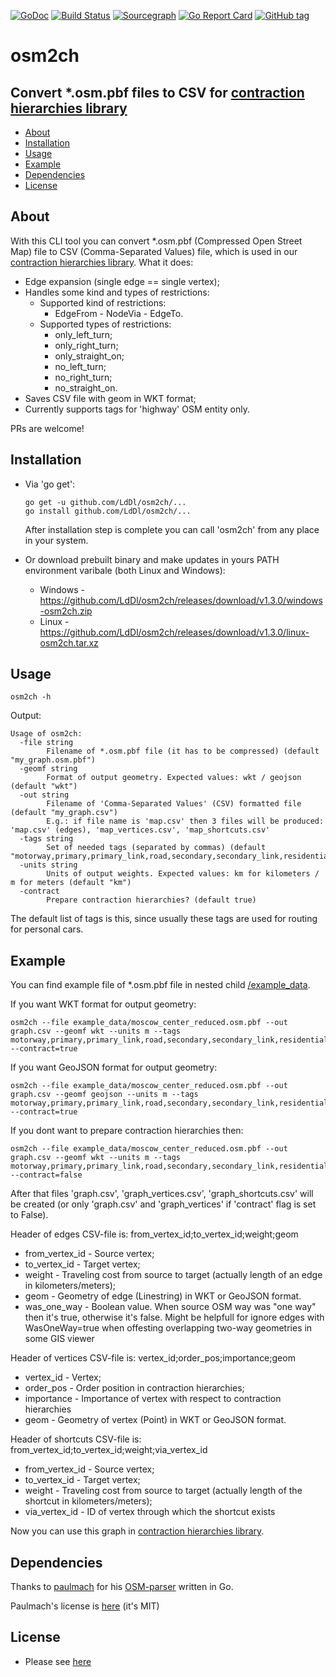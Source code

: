 [![GoDoc](https://godoc.org/github.com/LdDl/osm2ch?status.svg)](https://godoc.org/github.com/LdDl/osm2ch)
[![Build Status](https://travis-ci.com/LdDl/osm2ch.svg?branch=master)](https://travis-ci.com/LdDl/osm2ch)
[![Sourcegraph](https://sourcegraph.com/github.com/LdDl/osm2ch/-/badge.svg)](https://sourcegraph.com/github.com/LdDl/osm2ch?badge)
[![Go Report Card](https://goreportcard.com/badge/github.com/LdDl/osm2ch)](https://goreportcard.com/report/github.com/LdDl/osm2ch)
[![GitHub tag](https://img.shields.io/github/tag/LdDl/osm2ch.svg)](https://github.com/LdDl/osm2ch/releases)
# osm2ch
## Convert *.osm.pbf files to CSV for [contraction hierarchies library](https://github.com/LdDl/ch)

- [About](#about)
- [Installation](#installation)
- [Usage](#usage)
- [Example](#example)
- [Dependencies](#dependencies)
- [License](#license)

## About
With this CLI tool you can convert *.osm.pbf (Compressed Open Street Map) file to CSV (Comma-Separated Values) file, which is used in our [contraction hierarchies library].
What it does:
- Edge expansion (single edge == single vertex);
- Handles some kind and types of restrictions:
    - Supported kind of restrictions:
        - EdgeFrom - NodeVia - EdgeTo.
    - Supported types of restrictions:
        - only_left_turn;
        - only_right_turn;
        - only_straight_on;
        - no_left_turn;
        - no_right_turn;
        - no_straight_on.
- Saves CSV file with geom in WKT format;
- Currently supports tags for 'highway' OSM entity only.

PRs are welcome!

## Installation
* Via 'go get':
    ```shell
    go get -u github.com/LdDl/osm2ch/...
    go install github.com/LdDl/osm2ch/...
    ```
    After installation step is complete you can call 'osm2ch' from any place in your system.

* Or download prebuilt binary and make updates in yours PATH environment varibale (both Linux and Windows):
    * Windows - https://github.com/LdDl/osm2ch/releases/download/v1.3.0/windows-osm2ch.zip
    * Linux - https://github.com/LdDl/osm2ch/releases/download/v1.3.0/linux-osm2ch.tar.xz

## Usage

```shell
osm2ch -h
```

Output:
```shell
Usage of osm2ch:
  -file string
        Filename of *.osm.pbf file (it has to be compressed) (default "my_graph.osm.pbf")
  -geomf string
        Format of output geometry. Expected values: wkt / geojson (default "wkt")
  -out string
        Filename of 'Comma-Separated Values' (CSV) formatted file (default "my_graph.csv")
        E.g.: if file name is 'map.csv' then 3 files will be produced: 'map.csv' (edges), 'map_vertices.csv', 'map_shortcuts.csv'
  -tags string
        Set of needed tags (separated by commas) (default "motorway,primary,primary_link,road,secondary,secondary_link,residential,tertiary,tertiary_link,unclassified,trunk,trunk_link")
  -units string
        Units of output weights. Expected values: km for kilometers / m for meters (default "km")
  -contract
        Prepare contraction hierarchies? (default true)
```
The default list of tags is this, since usually these tags are used for routing for personal cars.


## Example
You can find example file of *.osm.pbf file in nested child [/example_data](/example_data).

If you want WKT format for output geometry:
```shell
osm2ch --file example_data/moscow_center_reduced.osm.pbf --out graph.csv --geomf wkt --units m --tags motorway,primary,primary_link,road,secondary,secondary_link,residential,tertiary,tertiary_link,unclassified,trunk,trunk_link --contract=true
```

If you want GeoJSON format for output geometry:
```shell
osm2ch --file example_data/moscow_center_reduced.osm.pbf --out graph.csv --geomf geojson --units m --tags motorway,primary,primary_link,road,secondary,secondary_link,residential,tertiary,tertiary_link,unclassified,trunk,trunk_link --contract=true
```

If you dont want to prepare contraction hierarchies then:
```shell
osm2ch --file example_data/moscow_center_reduced.osm.pbf --out graph.csv --geomf wkt --units m --tags motorway,primary,primary_link,road,secondary,secondary_link,residential,tertiary,tertiary_link,unclassified,trunk,trunk_link --contract=false
```

After that files 'graph.csv', 'graph_vertices.csv', 'graph_shortcuts.csv' will be created (or only 'graph.csv' and 'graph_vertices' if 'contract' flag is set to False).

Header of edges CSV-file is: from_vertex_id;to_vertex_id;weight;geom
- from_vertex_id - Source vertex;
- to_vertex_id - Target vertex;
- weight - Traveling cost from source to target (actually length of an edge in kilometers/meters);
- geom - Geometry of edge (Linestring) in WKT or GeoJSON format.
- was_one_way - Boolean value. When source OSM way was "one way" then it's true, otherwise it's false. Might be helpfull for ignore edges with WasOneWay=true when offesting overlapping two-way geometries in some GIS viewer

Header of vertices CSV-file is: vertex_id;order_pos;importance;geom
- vertex_id - Vertex;
- order_pos - Order position in contraction hierarchies;
- importance - Importance of vertex with respect to contraction hierarchies
- geom - Geometry of vertex (Point) in WKT or GeoJSON format.

Header of shortcuts CSV-file is: from_vertex_id;to_vertex_id;weight;via_vertex_id
- from_vertex_id - Source vertex;
- to_vertex_id - Target vertex;
- weight - Traveling cost from source to target (actually length of the shortcut in kilometers/meters);
- via_vertex_id - ID of vertex through which the shortcut exists

Now you can use this graph in [contraction hierarchies library].

## Dependencies
Thanks to [paulmach](https://github.com/paulmach) for his [OSM-parser](https://github.com/paulmach/osm) written in Go.

Paulmach's license is [here](https://github.com/paulmach/osm/blob/master/LICENSE.md) (it's MIT)

## License
- Please see [here](LICENSE.md)

[contraction hierarchies library]: (https://github.com/LdDl/ch#ch---contraction-hierarchies)
